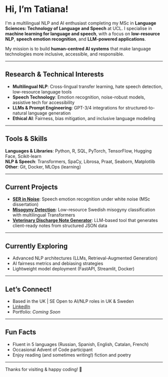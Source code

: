 # Hi, I’m Tatiana!

I'm a multilingual NLP and AI enthusiast completing my MSc in **Language Sciences: Technology of Language and Speech** at UCL. I specialise in **machine learning for language and speech**, with a focus on **low-resource NLP**, **speech emotion recognition**, and **LLM-powered applications**.

My mission is to build **human-centred AI systems** that make language technologies more inclusive, accessible, and responsible.

---

## Research & Technical Interests
- **Multilingual NLP**: Cross-lingual transfer learning, hate speech detection, low-resource language tools  
- **Speech Technology**: Emotion recognition, noise-robust models, assistive tech for accessibility  
- **LLMs & Prompt Engineering**: GPT-3/4 integrations for structured-to-natural language generation  
- **Ethical AI**: Fairness, bias mitigation, and inclusive language modeling  

---

## Tools & Skills
**Languages & Libraries**: Python, R, SQL, PyTorch, TensorFlow, Hugging Face, Scikit-learn  
**NLP & Speech**: Transformers, SpaCy, Librosa, Praat, Seaborn, Matplotlib  
**Other**: Git, Docker, MLOps (learning)

---

## Current Projects
- **[SER in Noise](https://github.com/kanincityy/ser_in_noise)**: Speech emotion recognition under white noise (MSc dissertation)  
- **[Misogyny Detection](https://github.com/kanincityy/hate_speech_detection_transformers)**: Low-resource Swedish misogyny classification with multilingual Transformers 
- **[Veterinary Discharge Note Generator](https://github.com/kanincityy/vet_discharge_note_generator)**: LLM-based tool that generates client-ready notes from structured JSON data

---

## Currently Exploring
- Advanced NLP architectures (LLMs, Retrieval-Augmented Generation)  
- AI fairness metrics and debiasing strategies  
- Lightweight model deployment (FastAPI, Streamlit, Docker)

---

## Let’s Connect!
- Based in the UK | SE Open to AI/NLP roles in UK & Sweden
- [LinkedIn](https://linkedin.com/in/tatianalimonova)
- Portfolio: *Coming Soon*

---

## Fun Facts
- Fluent in 5 languages (Russian, Spanish, English, Catalan, French)  
- Occasional Advent of Code participant 
- Enjoy reading (and sometimes writing!) fiction and poetry

---

Thanks for visiting & happy coding! 🐇  
<!---
kanincityy/kanincityy is a ✨ special ✨ repository because its `README.md` (this file) appears on your GitHub profile.
You can click the Preview link to take a look at your changes.
--->

